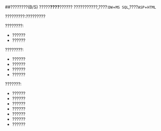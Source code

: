 ##????????(B/S)
?????**????**??????
???????????,????:`DW`+`MS SQL`,????`ASP`+`HTML`

?????????:?????????

????????:
* ??????
* ??????

????????:
* ??????
* ??????
* ??????
* ??????

???????:
* ??????
* ??????
* ??????
* ??????
* ??????
* ??????
* ??????
